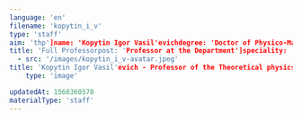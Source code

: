 ```yaml
---
language: 'en'
filename: 'kopytin_i_v'
type: 'staff'
aim: 'thp']name: 'Kopytin Igor Vasil'evichdegree: 'Doctor of Physico-Mathematical Sciences'
title: 'Full Professorpost: 'Professor at the Department']speciality: '(01.04.16) Physics of atomic nucleus and elementary particlescontacts: []avatar:
  - src: '/images/kopytin_i_v-avatar.jpeg'
title: 'Kopytin Igor Vasil'evich - Professor of the Theoretical physics Department'
    type: 'image'

updatedAt: 1568360578
materialType: 'staff'
---
```


